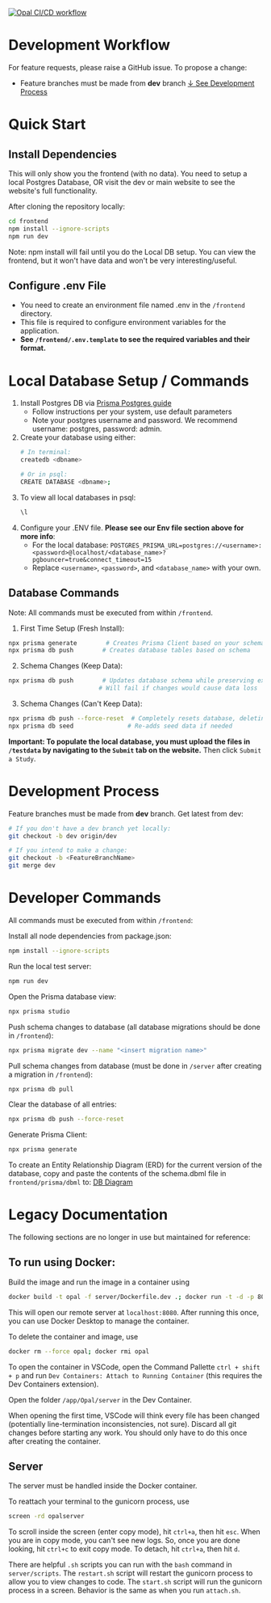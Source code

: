 [![Opal CI/CD workflow](https://github.com/aomlomics/opal/actions/workflows/testAndDeploy.yml/badge.svg)](https://github.com/aomlomics/opal/actions/workflows/testAndDeploy.yml)

# Development Workflow
For feature requests, please raise a GitHub issue. To propose a change:
- Feature branches must be made from **dev** branch [↓ See Development Process](#development-process)

# Quick Start

## Install Dependencies 
This will only show you the frontend (with no data). You need to setup a local Postgres Database, OR visit the dev or main website to see the website's full functionality.

After cloning the repository locally:
```bash
cd frontend
npm install --ignore-scripts
npm run dev
```
Note: npm install will fail until you do the Local DB setup. You can view the frontend, but it won't have data and won't be very interesting/useful.

## Configure .env File
- You need to create an environment file named .env in the `/frontend` directory.
- This file is required to configure environment variables for the application.
- __See `/frontend/.env.template` to see the required variables and their format.__


# Local Database Setup / Commands
1. Install Postgres DB via [Prisma Postgres guide](https://www.prisma.io/dataguide/postgresql/setting-up-a-local-postgresql-database)
   - Follow instructions per your system, use default parameters
   - Note your postgres username and password. We recommend username: postgres, password: admin.
2. Create your database using either:
   ```bash
   # In terminal:
   createdb <dbname>
   
   # Or in psql:
   CREATE DATABASE <dbname>;
   ```
3. To view all local databases in psql:
   ```sql
   \l
   ```
4. Configure your .ENV file. __Please see our Env file section above for more info__:
   - For the local database: `POSTGRES_PRISMA_URL=postgres://<username>:<password>@localhost/<database_name>?pgbouncer=true&connect_timeout=15`
   - Replace `<username>`, `<password>`, and `<database_name>` with your own.

## Database Commands
Note: All commands must be executed from within `/frontend`.
1. First Time Setup (Fresh Install):
```bash
npx prisma generate        # Creates Prisma Client based on your schema
npx prisma db push        # Creates database tables based on schema
```

2. Schema Changes (Keep Data):
```bash
npx prisma db push        # Updates database schema while preserving existing data
                         # Will fail if changes would cause data loss
```

3. Schema Changes (Can't Keep Data):
```bash
npx prisma db push --force-reset  # Completely resets database, deleting all data
npx prisma db seed               # Re-adds seed data if needed
```

__Important: To populate the local database, you must upload the files in `/testdata` by navigating to the `Submit` tab on the website.__ Then click `Submit a Study`.

# Development Process
Feature branches must be made from __dev__ branch. Get latest from dev:
```bash
# If you don't have a dev branch yet locally:
git checkout -b dev origin/dev

# If you intend to make a change:
git checkout -b <FeatureBranchName>
git merge dev
```

# Developer Commands
All commands must be executed from within `/frontend`:

Install all node dependencies from package.json:
```bash
npm install --ignore-scripts
```

Run the local test server:
```bash
npm run dev
```

Open the Prisma database view:
```bash
npx prisma studio
```

Push schema changes to database (all database migrations should be done in `/frontend`):
```bash
npx prisma migrate dev --name "<insert migration name>"
```

Pull schema changes from database (must be done in `/server` after creating a migration in `/frontend`):
```bash
npx prisma db pull
```

Clear the database of all entries:
```bash
npx prisma db push --force-reset
```

Generate Prisma Client:
```bash
npx prisma generate
```

To create an Entity Relationship Diagram (ERD) for the current version of the database, copy and paste the contents of the schema.dbml file in `frontend/prisma/dbml` to: [DB Diagram](https://dbdiagram.io/d)

# Legacy Documentation
The following sections are no longer in use but maintained for reference:

## To run using Docker:

Build the image and run the image in a container using

```bash
docker build -t opal -f server/Dockerfile.dev .; docker run -t -d -p 8080:8080 --name opal opal
```

This will open our remote server at `localhost:8080`. After running this once, you can use Docker Desktop to manage the container.

To delete the container and image, use

```bash
docker rm --force opal; docker rmi opal
```

To open the container in VSCode, open the Command Pallette `ctrl + shift + p` and run `Dev Containers: Attach to Running Container` (this requires the Dev Containers extension).

Open the folder `/app/Opal/server` in the Dev Container.

When opening the first time, VSCode will think every file has been changed (potentially line-termination inconsistencies, not sure). Discard all git changes before starting any work. You should only have to do this once after creating the container.

## Server

The server must be handled inside the Docker container.

To reattach your terminal to the gunicorn process, use

```bash
screen -rd opalserver
```

To scroll inside the screen (enter copy mode), hit `ctrl+a`, then hit `esc`. When you are in copy mode, you can't see new logs. So, once you are done looking, hit `ctrl+c` to exit copy mode. To detach, hit `ctrl+a`, then hit `d`.

There are helpful `.sh` scripts you can run with the `bash` command in `server/scripts`.
The `restart.sh` script will restart the gunicorn process to allow you to view changes to code.
The `start.sh` script will run the gunicorn process in a screen. Behavior is the same as when you run `attach.sh`.
